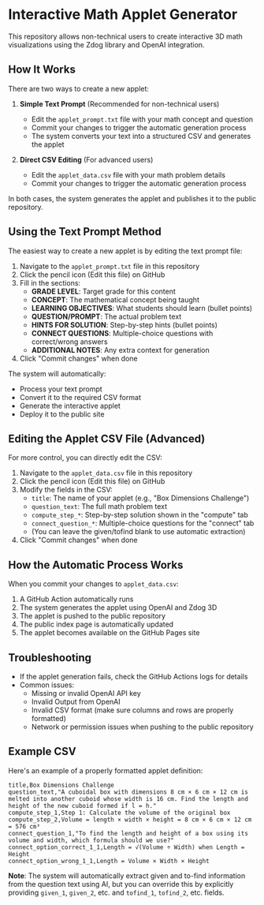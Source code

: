 # Interactive Math Applet Generator

This repository allows non-technical users to create interactive 3D math visualizations using the Zdog library and OpenAI integration.

## How It Works

There are two ways to create a new applet:

1. **Simple Text Prompt** (Recommended for non-technical users)
   - Edit the `applet_prompt.txt` file with your math concept and question
   - Commit your changes to trigger the automatic generation process
   - The system converts your text into a structured CSV and generates the applet

2. **Direct CSV Editing** (For advanced users)
   - Edit the `applet_data.csv` file with your math problem details
   - Commit your changes to trigger the automatic generation process

In both cases, the system generates the applet and publishes it to the public repository.

## Using the Text Prompt Method

The easiest way to create a new applet is by editing the text prompt file:

1. Navigate to the `applet_prompt.txt` file in this repository
2. Click the pencil icon (Edit this file) on GitHub
3. Fill in the sections:
   - **GRADE LEVEL**: Target grade for this content
   - **CONCEPT**: The mathematical concept being taught
   - **LEARNING OBJECTIVES**: What students should learn (bullet points)
   - **QUESTION/PROMPT**: The actual problem text
   - **HINTS FOR SOLUTION**: Step-by-step hints (bullet points)
   - **CONNECT QUESTIONS**: Multiple-choice questions with correct/wrong answers
   - **ADDITIONAL NOTES**: Any extra context for generation
4. Click "Commit changes" when done

The system will automatically:
- Process your text prompt
- Convert it to the required CSV format
- Generate the interactive applet
- Deploy it to the public site

## Editing the Applet CSV File (Advanced)

For more control, you can directly edit the CSV:

1. Navigate to the `applet_data.csv` file in this repository
2. Click the pencil icon (Edit this file) on GitHub
3. Modify the fields in the CSV:
   - `title`: The name of your applet (e.g., "Box Dimensions Challenge")
   - `question_text`: The full math problem text
   - `compute_step_*`: Step-by-step solution shown in the "compute" tab
   - `connect_question_*`: Multiple-choice questions for the "connect" tab
   - (You can leave the given/tofind blank to use automatic extraction)
4. Click "Commit changes" when done

## How the Automatic Process Works

When you commit your changes to `applet_data.csv`:

1. A GitHub Action automatically runs
2. The system generates the applet using OpenAI and Zdog 3D
3. The applet is pushed to the public repository
4. The public index page is automatically updated
5. The applet becomes available on the GitHub Pages site

## Troubleshooting

- If the applet generation fails, check the GitHub Actions logs for details
- Common issues:
  - Missing or invalid OpenAI API key
  - Invalid Output from OpenAI
  - Invalid CSV format (make sure columns and rows are properly formatted)
  - Network or permission issues when pushing to the public repository
  
## Example CSV

Here's an example of a properly formatted applet definition:

```
title,Box Dimensions Challenge
question_text,"A cuboidal box with dimensions 8 cm × 6 cm × 12 cm is melted into another cuboid whose width is 16 cm. Find the length and height of the new cuboid formed if l = h."
compute_step_1,Step 1: Calculate the volume of the original box
compute_step_2,Volume = length × width × height = 8 cm × 6 cm × 12 cm = 576 cm³
connect_question_1,"To find the length and height of a box using its volume and width, which formula should we use?"
connect_option_correct_1_1,Length = √(Volume ÷ Width) when Length = Height
connect_option_wrong_1_1,Length = Volume × Width × Height
```

**Note**: The system will automatically extract given and to-find information from the question text using AI, but you can override this by explicitly providing `given_1`, `given_2`, etc. and `tofind_1`, `tofind_2`, etc. fields.
